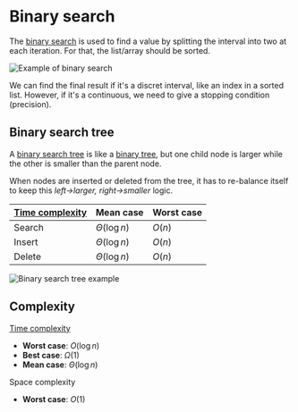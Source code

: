 # Binary search

The [binary search](https://wikipedia.org/wiki/binary_search) is used to find a value by splitting the interval into two at each iteration. For that, the list/array should be sorted.

![Example of binary search](/assets/binary-search.png)

We can find the final result if it's a discret interval, like an index in a sorted list. However, if it's a continuous, we need to give a stopping condition (precision).

## Binary search tree

A [binary search tree](https://en.wikipedia.org/wiki/Binary_search_tree) is like a [binary tree](../../data/data-structure/tree.md#Binary%20tree), but one child node is larger while the other is smaller than the parent node.

When nodes are inserted or deleted from the tree, it has to re-balance itself to keep this *left→larger, right→smaller* logic.

| [Time complexity](../complexity.md)  | Mean case  | Worst case  |
|---|---|---|
|Search|$\Theta(\log n)$|$O(n)$|
|Insert|$\Theta(\log n)$|$O(n)$|
|Delete|$\Theta(\log n)$|$O(n)$|

![Binary search tree example](/assets/binary-search-tree.png)

## Complexity

[Time complexity](../complexity.md)
- **Worst case**: $O(\log n)$
- **Best case**: $\Omega(1)$
- **Mean case**: $\Theta(\log n)$

Space complexity
- **Worst case**: $O(1)$